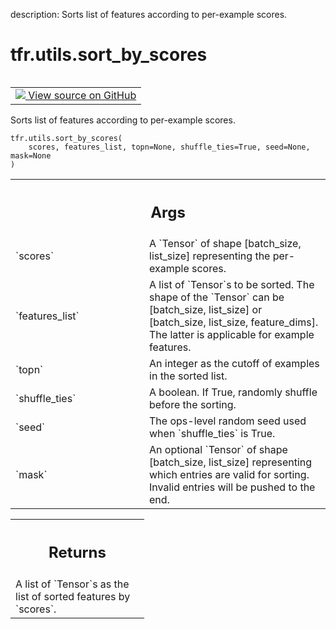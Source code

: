 description: Sorts list of features according to per-example scores.

<div itemscope itemtype="http://developers.google.com/ReferenceObject">
<meta itemprop="name" content="tfr.utils.sort_by_scores" />
<meta itemprop="path" content="Stable" />
</div>

# tfr.utils.sort_by_scores

<!-- Insert buttons and diff -->

<table class="tfo-notebook-buttons tfo-api nocontent" align="left">
<td>
  <a target="_blank" href="https://github.com/tensorflow/ranking/tree/master/tensorflow_ranking/python/utils.py#L99-L148">
    <img src="https://www.tensorflow.org/images/GitHub-Mark-32px.png" />
    View source on GitHub
  </a>
</td>
</table>

Sorts list of features according to per-example scores.

<pre class="devsite-click-to-copy prettyprint lang-py tfo-signature-link">
<code>tfr.utils.sort_by_scores(
    scores, features_list, topn=None, shuffle_ties=True, seed=None, mask=None
)
</code></pre>

<!-- Placeholder for "Used in" -->

<!-- Tabular view -->
 <table class="responsive fixed orange">
<colgroup><col width="214px"><col></colgroup>
<tr><th colspan="2"><h2 class="add-link">Args</h2></th></tr>

<tr>
<td>
`scores`<a id="scores"></a>
</td>
<td>
A `Tensor` of shape [batch_size, list_size] representing the
per-example scores.
</td>
</tr><tr>
<td>
`features_list`<a id="features_list"></a>
</td>
<td>
A list of `Tensor`s to be sorted. The shape of the `Tensor`
can be [batch_size, list_size] or [batch_size, list_size, feature_dims].
The latter is applicable for example features.
</td>
</tr><tr>
<td>
`topn`<a id="topn"></a>
</td>
<td>
An integer as the cutoff of examples in the sorted list.
</td>
</tr><tr>
<td>
`shuffle_ties`<a id="shuffle_ties"></a>
</td>
<td>
A boolean. If True, randomly shuffle before the sorting.
</td>
</tr><tr>
<td>
`seed`<a id="seed"></a>
</td>
<td>
The ops-level random seed used when `shuffle_ties` is True.
</td>
</tr><tr>
<td>
`mask`<a id="mask"></a>
</td>
<td>
An optional `Tensor` of shape [batch_size, list_size] representing
which entries are valid for sorting. Invalid entries will be pushed to the
end.
</td>
</tr>
</table>

<!-- Tabular view -->
 <table class="responsive fixed orange">
<colgroup><col width="214px"><col></colgroup>
<tr><th colspan="2"><h2 class="add-link">Returns</h2></th></tr>
<tr class="alt">
<td colspan="2">
A list of `Tensor`s as the list of sorted features by `scores`.
</td>
</tr>

</table>
